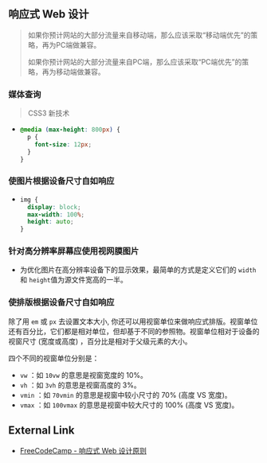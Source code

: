 ## 响应式 Web 设计

> 如果你预计网站的大部分流量来自移动端，那么应该采取“移动端优先”的策略，再为PC端做兼容。
>
> 如果你预计网站的大部分流量来自PC端，那么应该采取“PC端优先”的策略，再为移动端做兼容。



### 媒体查询

> CSS3 新技术

+ ```css
  @media (max-height: 800px) {
    p {
      font-size: 12px;
    }
  }
  ```



### 使图片根据设备尺寸自如响应

+ ```css
  img {
    display: block;
    max-width: 100%;
    height: auto;
  }
  ```



### 针对高分辨率屏幕应使用视网膜图片

+ 为优化图片在高分辨率设备下的显示效果，最简单的方式是定义它们的 `width`和 `height`值为源文件宽高的一半。



### 使排版根据设备尺寸自如响应

除了用 `em` 或 `px` 去设置文本大小, 你还可以用视窗单位来做响应式排版。视窗单位还有百分比，它们都是相对单位，但却基于不同的参照物。视窗单位相对于设备的视窗尺寸 (宽度或高度) ，百分比是相对于父级元素的大小。

四个不同的视窗单位分别是：

- `vw` ：如 `10vw` 的意思是视窗宽度的 10%。
- `vh` ：如 `3vh` 的意思是视窗高度的 3%。
- `vmin` ：如 `70vmin` 的意思是视窗中较小尺寸的 70% (高度 VS 宽度)。
- `vmax` ：如 `100vmax` 的意思是视窗中较大尺寸的 100% (高度 VS 宽度)。



## External Link

+ [FreeCodeCamp - 响应式 Web 设计原则](https://learn.freecodecamp.one/responsive-web-design/responsive-web-design-principles) 